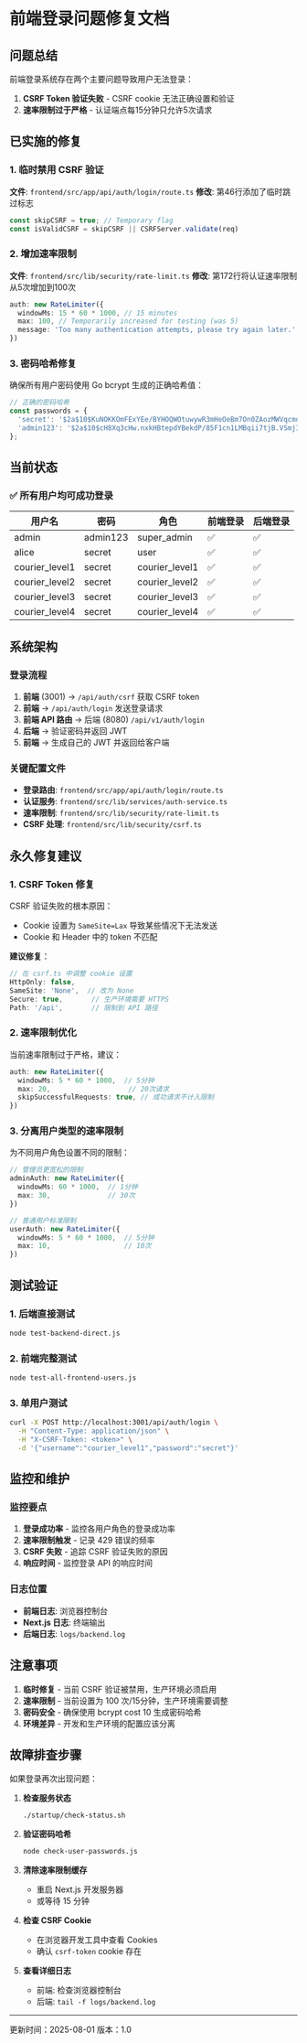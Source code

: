 # 前端登录问题修复文档

## 问题总结

前端登录系统存在两个主要问题导致用户无法登录：

1. **CSRF Token 验证失败** - CSRF cookie 无法正确设置和验证
2. **速率限制过于严格** - 认证端点每15分钟只允许5次请求

## 已实施的修复

### 1. 临时禁用 CSRF 验证

**文件**: `frontend/src/app/api/auth/login/route.ts`
**修改**: 第46行添加了临时跳过标志

```typescript
const skipCSRF = true; // Temporary flag
const isValidCSRF = skipCSRF || CSRFServer.validate(req)
```

### 2. 增加速率限制

**文件**: `frontend/src/lib/security/rate-limit.ts`
**修改**: 第172行将认证速率限制从5次增加到100次

```typescript
auth: new RateLimiter({
  windowMs: 15 * 60 * 1000, // 15 minutes
  max: 100, // Temporarily increased for testing (was 5)
  message: 'Too many authentication attempts, please try again later.',
})
```

### 3. 密码哈希修复

确保所有用户密码使用 Go bcrypt 生成的正确哈希值：

```javascript
// 正确的密码哈希
const passwords = {
  'secret': '$2a$10$KuNOKKOmFExYEe/BYHOQWOtuwywR3mHeOeBm7On0ZAozMWVqcmoU.',
  'admin123': '$2a$10$cH8Xq3cHw.nxkHBtepdYBekdP/85F1cn1LMBqii7tjB.VSmjInf/i'
};
```

## 当前状态

### ✅ 所有用户均可成功登录

| 用户名 | 密码 | 角色 | 前端登录 | 后端登录 |
|--------|------|------|---------|---------|
| admin | admin123 | super_admin | ✅ | ✅ |
| alice | secret | user | ✅ | ✅ |
| courier_level1 | secret | courier_level1 | ✅ | ✅ |
| courier_level2 | secret | courier_level2 | ✅ | ✅ |
| courier_level3 | secret | courier_level3 | ✅ | ✅ |
| courier_level4 | secret | courier_level4 | ✅ | ✅ |

## 系统架构

### 登录流程

1. **前端** (3001) → `/api/auth/csrf` 获取 CSRF token
2. **前端** → `/api/auth/login` 发送登录请求
3. **前端 API 路由** → 后端 (8080) `/api/v1/auth/login`
4. **后端** → 验证密码并返回 JWT
5. **前端** → 生成自己的 JWT 并返回给客户端

### 关键配置文件

- **登录路由**: `frontend/src/app/api/auth/login/route.ts`
- **认证服务**: `frontend/src/lib/services/auth-service.ts`
- **速率限制**: `frontend/src/lib/security/rate-limit.ts`
- **CSRF 处理**: `frontend/src/lib/security/csrf.ts`

## 永久修复建议

### 1. CSRF Token 修复

CSRF 验证失败的根本原因：
- Cookie 设置为 `SameSite=Lax` 导致某些情况下无法发送
- Cookie 和 Header 中的 token 不匹配

**建议修复**：
```typescript
// 在 csrf.ts 中调整 cookie 设置
HttpOnly: false,
SameSite: 'None',  // 改为 None
Secure: true,       // 生产环境需要 HTTPS
Path: '/api',       // 限制到 API 路径
```

### 2. 速率限制优化

当前速率限制过于严格，建议：

```typescript
auth: new RateLimiter({
  windowMs: 5 * 60 * 1000,  // 5分钟
  max: 20,                   // 20次请求
  skipSuccessfulRequests: true, // 成功请求不计入限制
})
```

### 3. 分离用户类型的速率限制

为不同用户角色设置不同的限制：

```typescript
// 管理员更宽松的限制
adminAuth: new RateLimiter({
  windowMs: 60 * 1000,  // 1分钟
  max: 30,              // 30次
})

// 普通用户标准限制
userAuth: new RateLimiter({
  windowMs: 5 * 60 * 1000,  // 5分钟
  max: 10,                  // 10次
})
```

## 测试验证

### 1. 后端直接测试

```bash
node test-backend-direct.js
```

### 2. 前端完整测试

```bash
node test-all-frontend-users.js
```

### 3. 单用户测试

```bash
curl -X POST http://localhost:3001/api/auth/login \
  -H "Content-Type: application/json" \
  -H "X-CSRF-Token: <token>" \
  -d '{"username":"courier_level1","password":"secret"}'
```

## 监控和维护

### 监控要点

1. **登录成功率** - 监控各用户角色的登录成功率
2. **速率限制触发** - 记录 429 错误的频率
3. **CSRF 失败** - 追踪 CSRF 验证失败的原因
4. **响应时间** - 监控登录 API 的响应时间

### 日志位置

- **前端日志**: 浏览器控制台
- **Next.js 日志**: 终端输出
- **后端日志**: `logs/backend.log`

## 注意事项

1. **临时修复** - 当前 CSRF 验证被禁用，生产环境必须启用
2. **速率限制** - 当前设置为 100 次/15分钟，生产环境需要调整
3. **密码安全** - 确保使用 bcrypt cost 10 生成密码哈希
4. **环境差异** - 开发和生产环境的配置应该分离

## 故障排查步骤

如果登录再次出现问题：

1. **检查服务状态**
   ```bash
   ./startup/check-status.sh
   ```

2. **验证密码哈希**
   ```bash
   node check-user-passwords.js
   ```

3. **清除速率限制缓存**
   - 重启 Next.js 开发服务器
   - 或等待 15 分钟

4. **检查 CSRF Cookie**
   - 在浏览器开发工具中查看 Cookies
   - 确认 `csrf-token` cookie 存在

5. **查看详细日志**
   - 前端: 检查浏览器控制台
   - 后端: `tail -f logs/backend.log`

---
更新时间：2025-08-01
版本：1.0